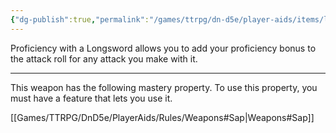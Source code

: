 ```yaml
---
{"dg-publish":true,"permalink":"/games/ttrpg/dn-d5e/player-aids/items/longsword/","tags":["ttrpg/dnd/5e","damage","combat"],"noteIcon":""}
---
```



Proficiency with a Longsword allows you to add your proficiency bonus to the attack roll for any attack you make with it.

---

This weapon has the following mastery property. To use this property, you must have a feature that lets you use it.

[[Games/TTRPG/DnD5e/PlayerAids/Rules/Weapons#Sap\|Weapons#Sap]]